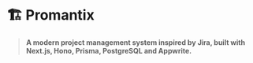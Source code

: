 # 🏗️ Promantix

> **A modern project management system inspired by Jira, built with Next.js, Hono, Prisma, PostgreSQL and Appwrite.**